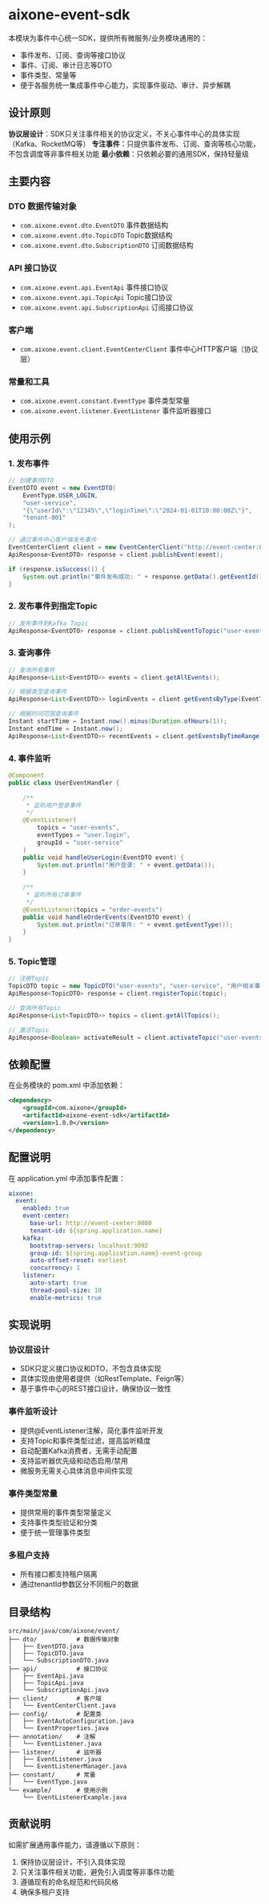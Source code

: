 # aixone-event-sdk

本模块为事件中心统一SDK，提供所有微服务/业务模块通用的：
- 事件发布、订阅、查询等接口协议
- 事件、订阅、审计日志等DTO
- 事件类型、常量等
- 便于各服务统一集成事件中心能力，实现事件驱动、审计、异步解耦

## 设计原则

**协议层设计**：SDK只关注事件相关的协议定义，不关心事件中心的具体实现（Kafka、RocketMQ等）
**专注事件**：只提供事件发布、订阅、查询等核心功能，不包含调度等非事件相关功能
**最小依赖**：只依赖必要的通用SDK，保持轻量级

## 主要内容

### DTO 数据传输对象
- `com.aixone.event.dto.EventDTO` 事件数据结构
- `com.aixone.event.dto.TopicDTO` Topic数据结构
- `com.aixone.event.dto.SubscriptionDTO` 订阅数据结构

### API 接口协议
- `com.aixone.event.api.EventApi` 事件接口协议
- `com.aixone.event.api.TopicApi` Topic接口协议
- `com.aixone.event.api.SubscriptionApi` 订阅接口协议

### 客户端
- `com.aixone.event.client.EventCenterClient` 事件中心HTTP客户端（协议层）

### 常量和工具
- `com.aixone.event.constant.EventType` 事件类型常量
- `com.aixone.event.listener.EventListener` 事件监听器接口

## 使用示例

### 1. 发布事件

```java
// 创建事件DTO
EventDTO event = new EventDTO(
    EventType.USER_LOGIN,
    "user-service",
    "{\"userId\":\"12345\",\"loginTime\":\"2024-01-01T10:00:00Z\"}",
    "tenant-001"
);

// 通过事件中心客户端发布事件
EventCenterClient client = new EventCenterClient("http://event-center:8080", "tenant-001");
ApiResponse<EventDTO> response = client.publishEvent(event);

if (response.isSuccess()) {
    System.out.println("事件发布成功: " + response.getData().getEventId());
}
```

### 2. 发布事件到指定Topic

```java
// 发布事件到Kafka Topic
ApiResponse<EventDTO> response = client.publishEventToTopic("user-events", event);
```

### 3. 查询事件

```java
// 查询所有事件
ApiResponse<List<EventDTO>> events = client.getAllEvents();

// 根据类型查询事件
ApiResponse<List<EventDTO>> loginEvents = client.getEventsByType(EventType.USER_LOGIN);

// 根据时间范围查询事件
Instant startTime = Instant.now().minus(Duration.ofHours(1));
Instant endTime = Instant.now();
ApiResponse<List<EventDTO>> recentEvents = client.getEventsByTimeRange(startTime, endTime);
```

### 4. 事件监听

```java
@Component
public class UserEventHandler {
    
    /**
     * 监听用户登录事件
     */
    @EventListener(
        topics = "user-events", 
        eventTypes = "user.login",
        groupId = "user-service"
    )
    public void handleUserLogin(EventDTO event) {
        System.out.println("用户登录: " + event.getData());
    }
    
    /**
     * 监听所有订单事件
     */
    @EventListener(topics = "order-events")
    public void handleOrderEvents(EventDTO event) {
        System.out.println("订单事件: " + event.getEventType());
    }
}
```

### 5. Topic管理

```java
// 注册Topic
TopicDTO topic = new TopicDTO("user-events", "user-service", "用户相关事件", "tenant-001");
ApiResponse<TopicDTO> response = client.registerTopic(topic);

// 查询所有Topic
ApiResponse<List<TopicDTO>> topics = client.getAllTopics();

// 激活Topic
ApiResponse<Boolean> activateResult = client.activateTopic("user-events");
```

## 依赖配置

在业务模块的 pom.xml 中添加依赖：

```xml
<dependency>
    <groupId>com.aixone</groupId>
    <artifactId>aixone-event-sdk</artifactId>
    <version>1.0.0</version>
</dependency>
```

## 配置说明

在 application.yml 中添加事件配置：

```yaml
aixone:
  event:
    enabled: true
    event-center:
      base-url: http://event-center:8080
      tenant-id: ${spring.application.name}
    kafka:
      bootstrap-servers: localhost:9092
      group-id: ${spring.application.name}-event-group
      auto-offset-reset: earliest
      concurrency: 1
    listener:
      auto-start: true
      thread-pool-size: 10
      enable-metrics: true
```

## 实现说明

### 协议层设计
- SDK只定义接口协议和DTO，不包含具体实现
- 具体实现由使用者提供（如RestTemplate、Feign等）
- 基于事件中心的REST接口设计，确保协议一致性

### 事件监听设计
- 提供@EventListener注解，简化事件监听开发
- 支持Topic和事件类型过滤，提高监听精度
- 自动配置Kafka消费者，无需手动配置
- 支持监听器优先级和动态启用/禁用
- 微服务无需关心具体消息中间件实现

### 事件类型常量
- 提供常用的事件类型常量定义
- 支持事件类型验证和分类
- 便于统一管理事件类型

### 多租户支持
- 所有接口都支持租户隔离
- 通过tenantId参数区分不同租户的数据

## 目录结构

```
src/main/java/com/aixone/event/
├── dto/           # 数据传输对象
│   ├── EventDTO.java
│   ├── TopicDTO.java
│   └── SubscriptionDTO.java
├── api/           # 接口协议
│   ├── EventApi.java
│   ├── TopicApi.java
│   └── SubscriptionApi.java
├── client/        # 客户端
│   └── EventCenterClient.java
├── config/        # 配置类
│   ├── EventAutoConfiguration.java
│   └── EventProperties.java
├── annotation/    # 注解
│   └── EventListener.java
├── listener/      # 监听器
│   ├── EventListener.java
│   └── EventListenerManager.java
├── constant/      # 常量
│   └── EventType.java
└── example/       # 使用示例
    └── EventListenerExample.java
```

## 贡献说明

如需扩展通用事件能力，请遵循以下原则：
1. 保持协议层设计，不引入具体实现
2. 只关注事件相关功能，避免引入调度等非事件功能
3. 遵循现有的命名规范和代码风格
4. 确保多租户支持 